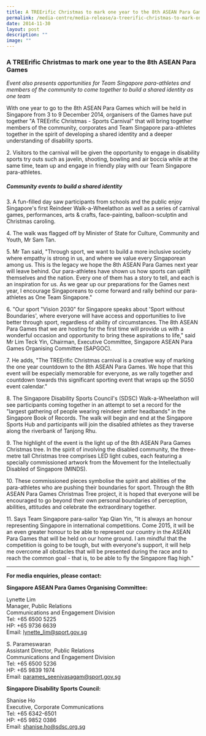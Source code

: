 ```yaml
---
title: A TREErific Christmas to mark one year to the 8th ASEAN Para Games
permalink: /media-centre/media-release/a-treerific-christmas-to-mark-one-year-to-the-8th-asean-para-games/
date: 2014-11-30
layout: post
description: ""
image: ""
---
```

### **A TREErific Christmas to mark one year to the 8th ASEAN Para Games**
_Event also presents opportunities for Team Singapore para-athletes and members of the community to come together to build a shared identity as one team_

With one year to go to the 8th ASEAN Para Games which will be held in Singapore from 3 to 9 December 2014, organisers of the Games have put together "A TREErific Christmas - Sports Carnival" that will bring together members of the community, corporates and Team Singapore para-athletes together in the spirit of developing a shared identity and a deeper understanding of disability sports.

2\. Visitors to the carnival will be given the opportunity to engage in disability sports try outs such as javelin, shooting, bowling and air boccia while at the same time, team up and engage in friendly play with our Team Singapore para-athletes.

##### **Community events to build a shared identity**

3\. A fun-filled day saw participants from schools and the public enjoy Singapore's first Reindeer Walk-a-Wheelathon as well as a series of carnival games, performances, arts & crafts, face-painting, balloon-sculptin and Christmas caroling.

4\. The walk was flagged off by Minister of State for Culture, Community and Youth, Mr Sam Tan.

5\. Mr Tan said, "Through sport, we want to build a more inclusive society where empathy is strong in us, and where we value every Singaporean among us. This is the legacy we hope the 8th ASEAN Para Games next year will leave behind. Our para-athletes have shown us how sports can uplift themselves and the nation. Every one of them has a story to tell, and each is an inspiration for us. As we gear up our preparations for the Games next year, I encourage Singaporeans to come forward and rally behind our para-athletes as One Team Singapore."

6\. "Our sport "Vision 2030" for Singapore speaks about 'Sport without Boundaries', where everyone will have access and opportunities to live better through sport, regardless of ability of circumstances. The 8th ASEAN Para Games that we are hosting for the first time will provide us with a wonderful occasion and opportunity to bring these aspirations to life," said Mr Lim Teck Yin, Chairman, Executive Committee, Singapore ASEAN Para Games Organising Committee (SAPGOC).

7\. He adds, "The TREErific Christmas carnival is a creative way of marking the one year countdown to the 8th ASEAN Para Games. We hope that this event will be especially memorable for everyone, as we rally together and countdown towards this significant sporting event that wraps up the SG50 event calendar."

8\. The Singapore Disability Sports Council's (SDSC) Walk-a-Wheelathon will see participants coming together in an attempt to set a record for the "largest gathering of people wearing reindeer antler headbands" in the Singapore Book of Records. The walk will begin and end at the Singapore Sports Hub and participants will join the disabled athletes as they traverse along the riverbank of Tanjong Rhu.

9\. The highlight of the event is the light up of the 8th ASEAN Para Games Christmas tree. In the spirit of involving the disabled community, the three-metre tall Christmas tree comprises LED light cubes, each featuring a specially commissioned artwork from the Movement for the Intellectually Disabled of Singapore (MINDS).

10\. These commissioned pieces symbolise the spirit and abilities of the para-athletes who are pushing their boundaries for sport. Through the 8th ASEAN Para Games Christmas Tree project, it is hoped that everyone will be encouraged to go beyond their own personal boundaries of perception, abilities, attitudes and celebrate the extraordinary together.

11\. Says Team Singapore para-sailor Yap Qian Yin, "It is always an honour representing Singapore in international competitions. Come 2015, it will be an even greater honour to be able to represent our country in the ASEAN Para Games that will be held on our home ground. I am mindful that the competition is going to be tough, but with everyone's support, it will help me overcome all obstacles that will be presented during the race and to reach the common goal - that is, to be able to fly the Singapore flag high."

---

**For media enquiries, please contact:**

**Singapore ASEAN Para Games Organising Committee:**

Lynette Lim<br>
Manager, Public Relations<br>
Communications and Engagement Division<br>
Tel: +65 6500 5225<br>
HP: +65 9736 6639<br>
Email: [lynette\_lim@sport.gov.sg](mailto:lynette_lim@sport.gov.sg)

S. Parameswaran<br>
Assistant Director, Public Relations<br>
Communications and Engagement Division<br>
Tel: +65 6500 5236<br>
HP: +65 9839 1974<br>
Email: [parames\_seenivasagam@sport.gov.sg](mailto:parames_seenivasagam@sport.gov.sg)

**Singapore Disability Sports Council:**

Shanise Ho<br>
Executive, Corporate Communications<br>
Tel: +65 6342-6501<br>
HP: +65 9852 0386<br>
Email: [shanise.ho@sdsc.org.sg](mailto:shanise.ho@sdsc.org.sg)